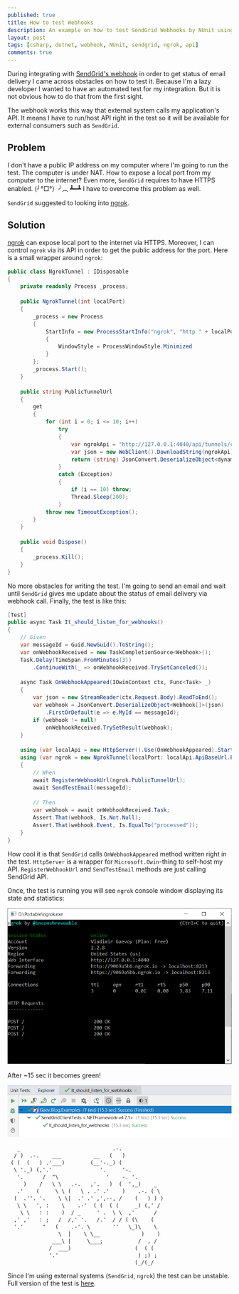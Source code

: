 ```yaml
---
published: true
title: How to test Webhooks
description: An example on how to test SendGrid Webhooks by NUnit using ngrok in .NET
layout: post
tags: [csharp, dotnet, webhook, NUnit, sendgrid, ngrok, api]
comments: true
---
```


During integrating with [SendGrid's webhook](https://sendgrid.com/docs/API_Reference/Event_Webhook/getting_started_event_webhook.html) in order to get status of email delivery I came across obstacles on how to test it. Because I'm a lazy developer I wanted to have an automated test for my integration. But it is not obvious how to do that from the first sight.

The webhook works this way that external system calls my application's API. It means I have to run/host API right in the test so it will be available for external consumers such as `SendGrid`.

## Problem

I don't have a public IP address on my computer where I'm going to run the test. The computer is under NAT. How to expose a local port from my computer to the internet? Even more, `SendGrid` requires to have HTTPS enabled. (╯°□°）╯︵ ┻━┻ I have to overcome this problem as well. 

`SendGrid` suggested to looking into [ngrok](https://sendgrid.com/blog/test-webhooks-ngrok/).

## Solution

[ngrok](https://ngrok.com/product) can expose local port to the internet via HTTPS. Moreover, I can control `ngrok` via its API in order to get the public address for the port. Here is a small wrapper around `ngrok`:

```c#
public class NgrokTunnel : IDisposable
{
    private readonly Process _process;

    public NgrokTunnel(int localPort)
    {
        _process = new Process
        {
            StartInfo = new ProcessStartInfo("ngrok", "http " + localPort)
            {
                WindowStyle = ProcessWindowStyle.Minimized
            }
        };
        _process.Start();
    }

    public string PublicTunnelUrl
    {
        get
        {
            for (int i = 0; i <= 10; i++)
                try
                {
                    var ngrokApi = "http://127.0.0.1:4040/api/tunnels/command_line";
                    var json = new WebClient().DownloadString(ngrokApi);
                    return (string) JsonConvert.DeserializeObject<dynamic>(json).public_url;
                }
                catch (Exception)
                {
                    if (i == 10) throw;
                    Thread.Sleep(200);
                }
            throw new TimeoutException();
        }
    }

    public void Dispose()
    {
        _process.Kill();
    }
}
```
No more obstacles for writing the test. I'm going to send an email and wait until `SendGrid` gives me update about the status of email delivery via webhook call. Finally, the test is like this:

```c#
[Test]
public async Task It_should_listen_for_webhooks()
{
    // Given
    var messageId = Guid.NewGuid().ToString();
    var onWebhookReceived = new TaskCompletionSource<Webhook>();
    Task.Delay(TimeSpan.FromMinutes(3))
        .ContinueWith(_ => onWebhookReceived.TrySetCanceled());

    async Task OnWebhookAppeared(IOwinContext ctx, Func<Task> _)
    {
        var json = new StreamReader(ctx.Request.Body).ReadToEnd();
        var webhook = JsonConvert.DeserializeObject<Webhook[]>(json)
            .FirstOrDefault(e => e.MyId == messageId);
        if (webhook != null)
            onWebhookReceived.TrySetResult(webhook);
    }

    using (var localApi = new HttpServer().Use(OnWebhookAppeared).Start())
    using (var ngrok = new NgrokTunnel(localPort: localApi.ApiBaseUrl.Port))
    {
        // When
        await RegisterWebhookUrl(ngrok.PublicTunnelUrl);
        await SendTestEmail(messageId);

        // Then
        var webhook = await onWebhookReceived.Task;
        Assert.That(webhook, Is.Not.Null);
        Assert.That(webhook.Event, Is.EqualTo("processed"));
    }
}
```
How cool it is that `SendGrid` calls `OnWebhookAppeared` method written right in the test. `HttpServer` is a wrapper for `Microsoft.Owin`-thing to self-host my API. `RegisterWebhookUrl` and `SendTestEmail` methods are just calling SendGrid API. 

Once, the test is running you will see `ngrok` console window displaying its state and statistics:

![alt text](/img/ngrok-console.png "ngrok console")

After ~15 sec it becomes green!

![alt text](/img/SendGridClientTests-result.png "ngrok console")

```text
   _                             .-.
  / )  .-.    ___          __   (   )
 ( (  (   ) .'___)        (__'-._) (
  \ '._) (,'.'               '.     '-.
   '.      /  "\               '    -. '.
     )    /   \ \   .-.   ,'.   )  (  ',_)    _
   .'    (     \ \ (   \ . .' .'    )    .-. ( \
  (  .''. '.    \ \|  .' .' ,',--, /    (   ) ) )
   \ \   ', :    \    .-'  ( (  ( (     _) (,' /
    \ \   : :    )  / _     ' .  \ \  ,'      /
  ,' ,'   : ;   /  /,' '.   /.'  / / ( (\    (
  '.'      "   (    .-'. \       ''   \_)\    \
                \  |    \ \__             )    )
              ___\ |     \___;           /  , /
             /  ___)                    (  ( (
             '.'                         ) ;) ;
                                        (_/(_/
```
Since I'm using external systems (`SendGrid`, `ngrok`) the test can be unstable. Full version of the test is [here](https://github.com/gaevoy/Gaev.Blog.Examples/tree/1.0.0/Gaev.Blog.Examples.WebhookTests).
